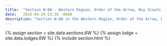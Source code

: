 ```yaml
---
title:  "Section W-6W - Western Region, Order of the Arrow, Boy Scouts of America"
date:   2016-04-29 23:16 -0600
description: "Section W-6W in the Western Region, Order of the Arrow, Boy Scouts of America."
---
```


{% assign section = site.data.sections.6W %}
{% assign lodge = site.data.lodges.6W %}
{% include section.html %}